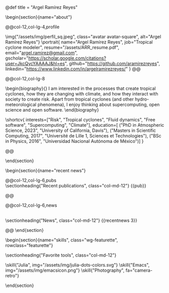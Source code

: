 @def title = "Argel Ramírez Reyes"

<!-- -----------------
     BIOGRAPHY SECTION
     ----------------- -->

\begin{section}{name="about"}

<!-- RIGHT COLUMN -->
@@col-12,col-lg-4,profile

\img{"/assets/img/perfil_sq.jpeg", class="avatar avatar-square", alt="Argel Ramírez Reyes"}
\portrait{
  name="Argel Ramírez Reyes",
  job="Tropical cyclone modeler",
  resume="/assets/ARR_resume.pdf",
  email="argel.ramirez@gmail.com",
  gscholar="https://scholar.google.com/citations?user=JkcQycYAAAAJ&hl=es",
  github="https://github.com/aramirezreyes",
  linkedin="https://www.linkedin.com/in/argelramirezreyes/"
}
@@ <!-- end of column -->


<!-- LEFT COLUMN -->
@@col-12,col-lg-8

\begin{biography}{}
I am interested in the processes that create tropical cyclones, how they are changing with climate, and how they interact with society to create risk. Apart from tropical cyclones (and other hydro-meteorological phenomena), I enjoy thinking about supercomputing, open science and open software.
\end{biography}

\shortcv{
  interests=["Risk", "Tropical cyclones", "Fluid dynamics", "Free software", "Supercomputing", "Climate"],
  education=[
    ("PhD in Atmospheric Science, 2023", "University of California, Davis"),
    ("Masters in Scientific Computing, 2017", "Université de Lille 1, Sciences et Technologies"),
    ("BSc in Physics, 2016", "Universidad Nacional Autónoma de México")]
}

@@ <!-- end of column -->



\end{section}

\begin{section}{name="recent news"}

<!-- --------------
     SHORT PUB LIST SECTION
     -------------- -->


@@col-12,col-lg-6,pubs
 \
\sectionheading{"Recent publications", class="col-md-12"}
{{pub}}

@@


<!-- --------------
     NEWS SECTION
     -------------- -->


@@col-12,col-lg-6,news

 \
\sectionheading{"News", class="col-md-12"}
{{recentnews 3}}

@@
\end{section}



<!-- --------------
     SKILLS SECTION
     -------------- -->

\begin{section}{name="skills", class="wg-featurette", rowclass="featurette"}

\sectionheading{"Favorite tools", class="col-md-12"}

\skill{"Julia", img="/assets/img/julia-dots-colors.svg"}
\skill{"Emacs", img="/assets/img/emacsicon.png"}
\skill{"Photography", fa="camera-retro"}

\end{section}


